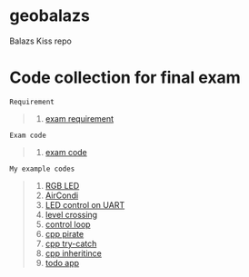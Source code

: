 # geobalazs
Balazs Kiss repo


# Code collection for final exam

```
Requirement
```
>1. [exam requirement](https://github.com/greenfox-academy/definitions/blob/master/requirement/final-hardware.md)

```
Exam code
```
>1. [exam code](https://github.com/greenfox-academy/geobalazs/tree/master/final_exam)
```
My example codes
```
>1. [RGB LED](https://github.com/greenfox-academy/huli-smarthome-device-static-fuchsit/blob/development/common/rgb_led_color/Src/rgb_led_color.c)
>2. [AirCondi](https://github.com/greenfox-academy/huli-smarthome-device-static-fuchsit/blob/development/common/fan_control/Src/aircondi.c)
>3. [LED control on UART](https://github.com/greenfox-academy/geobalazs/blob/master/STM32Cube_FW_F7_V1.8.0/Projects/STM32746G-Discovery/GreenFox/UART__/Src/main.c)
>4. [level crossing](https://github.com/greenfox-academy/geobalazs/blob/master/STM32Cube_FW_F7_V1.8.0/Projects/STM32746G-Discovery/GreenFox/exam_board/Src/main.c)
>5. [control loop](https://github.com/greenfox-academy/geobalazs/blob/master/stm32%20F7%20projects/control_loop/Src/main.c)
>6. [cpp pirate](https://github.com/greenfox-academy/geobalazs/blob/master/week-06/day-02/task_07/main.cpp)
>7. [cpp try-catch](https://github.com/greenfox-academy/geobalazs/blob/master/week-07/day-01/task_11/main.cpp)
>8. [cpp inheritince](https://github.com/greenfox-academy/geobalazs/blob/master/week-06/day-03/task_03/main.cpp)
>9. [todo app](https://github.com/greenfox-academy/geobalazs/blob/master/practice/todo_app/main.c)